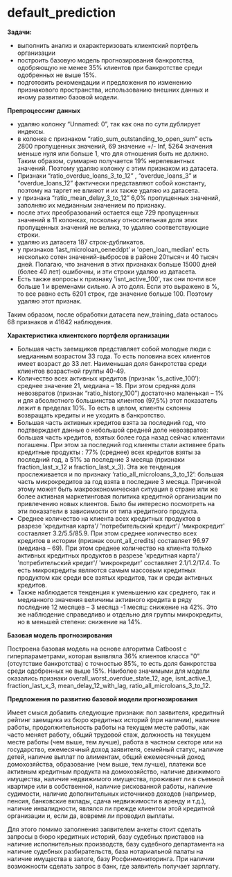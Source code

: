 # default_prediction
**Задачи:**
- выполнить анализ и охарактеризовать клиентский портфель организации
- построить базовую модель прогнозирования банкротства, одобряющую не менее 35% клиентов при банкротстве среди одобренных не выше 15%.
- подготовить рекомендации и предложения по изменению признакового пространства, использованию внешних данных и иному развитию базовой модели.

**Препроцессинг данных**
- удаляю колонку “Unnamed: 0”, так как она по сути дублирует индексы.
- в колонке с признаком “ratio_sum_outstanding_to_open_sum” есть 2800 пропущенных значений, 69 значение +/- Inf, 5264 значения меньше нуля или больше 1, что для отношения быть не должно. Таким образом, суммарно получается 19% нерелевантных значений. Поэтому удаляю колонку с этим признаком из датасета.
-  Признаки “ratio_overdue_loans_3_to_12” , “overdue_loans_3” и “overdue_loans_12” фактически представляют собой константу, поэтому на таргет не влияют и их также удаляю из датасета.
- у признака “ratio_mean_delay_3_to_12” 6,0% пропущенных значений, заполняю их медианным значением по признаку.
- после этих преобразований остается еще 729 пропущенных значений в 11 колонках, поскольку относительная доля этих пропущенных значений не велика, то удаляю соответствующие строки.
- удаляю из датасета 187 строк-дубликатов.
- у признаков ‘last_microloan_oeneddpt’ и 'open_loan_median' есть несколько сотен значений-выбросов в районе 20тысяч и 40 тысяч дней. Полагаю, что значения в этих признаках больше 15000 дней (более 40 лет) ошибочны, и эти строки удаляю из датасета.
- Есть также вопросы к признаку 'isnt_active_100', так они почти все больше 1 и временами сильно. А это доля. Если это выражено в %, то все равно есть 6201 строк, где значение больше 100. Поэтому удаляю этот признак.
  
Таким образом, после обработки датасета new_training_data осталось 68 признаков и 41642 наблюдения.

**Характеристика клиентского портфеля организации**

- Большая часть заемщиков представляет собой молодые люди с медианным возрастом 33 года. То есть половина всех клиентов имеет возраст до 33 лет.
Наименьшая доля банкротства среди клиентов возрастной группы 40-49.
- Количество всех активных кредитов (признак ‘is_active_100’): среднее значение 21, медиана – 18. При этом средняя доля невозвратов (признак “ratio_history_100”) достаточно маленькая – 1% и для абсолютного большинства клиентов (97,5%) этот показатель лежит в пределах 10%. То есть в целом, клиенты склонны возвращать кредиты и не уходить в банкротство.
- Большая часть активных кредитов взята за последний год, что подтверждает данные о небольшой средней доле невозвратов: большая часть кредитов, взятых более года назад сейчас клиентами погашены. При этом за последний год клиенты стали активнее брать кредитные продукты : 77% (среднее) всех кредитов взяты за последний год, а 51% за последние 3 месяца (признаки fraction_last_x_12 и fraction_last_x_3). Эта же тенденция прослеживается и по признаку ‘ratio_all_microloans_3_to_12’: большая часть микрокредитов за год взята в последние 3 месяца. Причиной этому может быть макроэкономическая ситуация в стране или же более активная маркетинговая политика кредитной организации по привлечению новых клиентов.  Было бы интересно посмотреть на эти показатели в зависимости от типа кредитного продукта.
- Среднее количество  на клиента всех кредитных продуктов в разрезе  'кредитная карта'/ 'потребительский кредит'/ 'микрокредит' составляет 3.2/5.5/85.9.  При этом среднее количество всех кредитов в истории (признак count_all_credits) составляет 96.97 (медиана – 69).
При этом среднее количество  на клиента только активных  кредитных продуктов в разрезе  'кредитная карта'/ 'потребительский кредит'/ 'микрокредит' составляет 2.1/1.2/17.4. То есть микрокредиты являются самым массовым кредитных продуктом как среди все взятых кредитов, так и среди активных кредитов.
- Также наблюдается тенденция к уменьшению как среднего, так и медианного значения величины активного кредита в ряду последние 12 месяцев – 3 месяца -1 месяц: снижение на 42%. Это же наблюдение справедливо и отдельно для группы микрокредиты, но в меньшей степени: снижение на 14%.

**Базовая модель прогнозирования**

Построена базовая модель на основе алгоритма Catboost c гиперпараметрами, которая выявляла 36% клиентов класса "0" (отсутствие банкротства) с точностью 85%, то есть доля банкротства среди одобренных не выше 15%. Наиболее значимыми для модели оказались признаки overall_worst_overdue_state_12, age, isnt_active_1, fraction_last_x_3, mean_delay_12_with_lag, ratio_all_microloans_3_to_12.

**Предложения по развитию базовой модели прогнозирования**

Имеет смысл добавить следующие признаки: пол заявителя, кредитный рейтинг заемщика из бюро кредитных историй (при наличии), наличие работы, продолжительность работы на текущем месте работы, как часто меняет работу, общий трудовой стаж, должность на текущем месте работы (чем выше, тем лучше), работа в частном секторе или на государство, ежемесячный доход заявителя, семейный статус, наличие детей, наличие выплат по алиментам, общий ежемесячный доход домохозяйства, образование (чем выше, тем лучше), платежи все активным кредитным продукта на домохозяйство, наличие движимого имущества, наличие недвижимого имущества, проживает ли в съемной квартире или в собственной, наличие рискованной работы, наличие судимости, наличие дополнительных источников доходов (например, пенсия, банковские вклады, сдача недвижимости в аренду и т.д.), наличие инвалидности, являлся ли прежде клиентом этой кредитной организации и, если да, вовремя ли проводил выплаты.

Для этого помимо заполнения заявителем анкеты стоит сделать запросы в бюро кредитных историй, базу судебных приставов на наличие исполнительных производств, базу судебного департамента на наличие судебных разбирательств, база нотариальной палаты на наличие имущества в залоге, базу Росфинмониторинга. 
При наличии возможности сделать запрос в банк, где заявитель получает зарплату.

